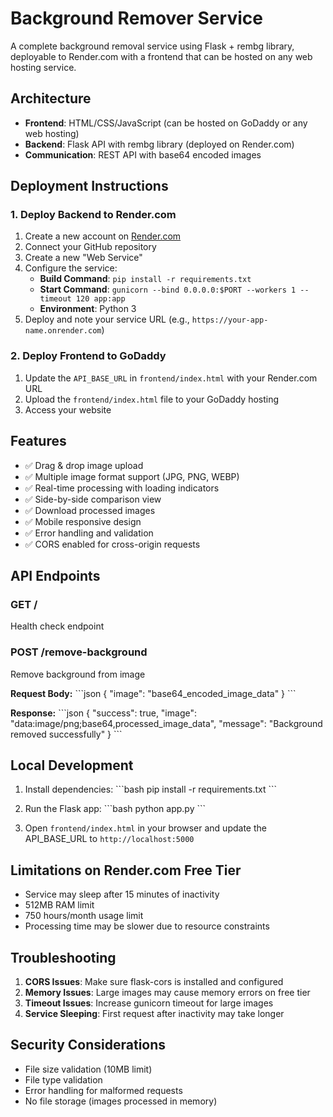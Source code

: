 # Background Remover Service

A complete background removal service using Flask + rembg library, deployable to Render.com with a frontend that can be hosted on any web hosting service.

## Architecture

- **Frontend**: HTML/CSS/JavaScript (can be hosted on GoDaddy or any web hosting)
- **Backend**: Flask API with rembg library (deployed on Render.com)
- **Communication**: REST API with base64 encoded images

## Deployment Instructions

### 1. Deploy Backend to Render.com

1. Create a new account on [Render.com](https://render.com)
2. Connect your GitHub repository
3. Create a new "Web Service"
4. Configure the service:
   - **Build Command**: `pip install -r requirements.txt`
   - **Start Command**: `gunicorn --bind 0.0.0.0:$PORT --workers 1 --timeout 120 app:app`
   - **Environment**: Python 3
5. Deploy and note your service URL (e.g., `https://your-app-name.onrender.com`)

### 2. Deploy Frontend to GoDaddy

1. Update the `API_BASE_URL` in `frontend/index.html` with your Render.com URL
2. Upload the `frontend/index.html` file to your GoDaddy hosting
3. Access your website

## Features

- ✅ Drag & drop image upload
- ✅ Multiple image format support (JPG, PNG, WEBP)
- ✅ Real-time processing with loading indicators
- ✅ Side-by-side comparison view
- ✅ Download processed images
- ✅ Mobile responsive design
- ✅ Error handling and validation
- ✅ CORS enabled for cross-origin requests

## API Endpoints

### GET /
Health check endpoint

### POST /remove-background
Remove background from image

**Request Body:**
\`\`\`json
{
  "image": "base64_encoded_image_data"
}
\`\`\`

**Response:**
\`\`\`json
{
  "success": true,
  "image": "data:image/png;base64,processed_image_data",
  "message": "Background removed successfully"
}
\`\`\`

## Local Development

1. Install dependencies:
\`\`\`bash
pip install -r requirements.txt
\`\`\`

2. Run the Flask app:
\`\`\`bash
python app.py
\`\`\`

3. Open `frontend/index.html` in your browser and update the API_BASE_URL to `http://localhost:5000`

## Limitations on Render.com Free Tier

- Service may sleep after 15 minutes of inactivity
- 512MB RAM limit
- 750 hours/month usage limit
- Processing time may be slower due to resource constraints

## Troubleshooting

1. **CORS Issues**: Make sure flask-cors is installed and configured
2. **Memory Issues**: Large images may cause memory errors on free tier
3. **Timeout Issues**: Increase gunicorn timeout for large images
4. **Service Sleeping**: First request after inactivity may take longer

## Security Considerations

- File size validation (10MB limit)
- File type validation
- Error handling for malformed requests
- No file storage (images processed in memory)

